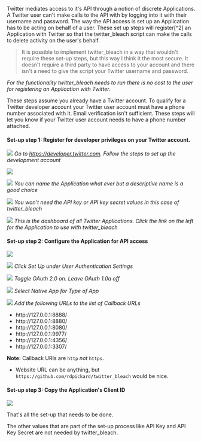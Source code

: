 Twitter mediates access to it's API through a notion of discrete Applications. A Twitter user can't make calls to the API with by logging into it with their username and password. The way the API access is set up an Application has to be acting on behalf of a user. These set up
steps will register[^2] an Application with Twitter so that the twitter_bleach script can make the calls to delete activity on the user's behalf. 

>It is possible to implement twitter_bleach in a way that wouldn't require these set-up steps, but this way I think it the most secure. It
doesn't require a third party to have access to your account and there isn't a need to give the script your Twitter username and password. 

_For the functionality twitter_bleach needs to run there is no cost to the user for registering an Application with Twitter._

These steps assume you already have a Twitter account. To qualify for a Twitter developer account your Twitter user account must have a phone number associated with it. Email verification isn't sufficient. These steps will let you know if your Twitter user account needs to have a phone number attached.

#### Set-up step 1: Register for developer privileges on your Twitter account. 


![](media/set-up_step-1-a.png)
*Go to https://developer.twitter.com. Follow the steps to set up the development account*


![](media/set-up_step-1-b.png)


![](media/set-up_step-1-c.png)
*You can name the Application what ever but a descriptive name is a good choice*


![](media/set-up_step-1-d.png)
*You won't need the API key or API key secret values in this case of twitter_bleach*


![](media/set-up_step-1-e.jpg)
*This is the dashboard of all Twitter Applications. Click the link on the left for the Application to use with twitter_bleach*

#### Set-up step 2: Configure the Application for API access

![](media/set-up_step-2-a.jpg)

![](media/set-up_step-2-b.png)
*Click Set Up under User Authentication Settings*

![](media/set-up_step-2-c.jpg)
*Toggle OAuth 2.0 on. Leave OAuth 1.0a off*


![](media/set-up_step-2-d.jpg)
*Select Native App for Type of App*

![](media/set-up_step-2-e.jpg)
*Add the following URLs to the list of Callback URLs*

  - http​://127.0.0.1:8888/
  - http​://127.0.0.1:8880/
  - http​://127.0.0.1:8080/
  - http​://127.0.0.1:9977/
  - http​://127.0.0.1:4356/
  - http​://127.0.0.1:3307/

__Note:__ Callback URIs are `http` _not_ `https`. 

- Website URL can be anything, but `https://github.com/rdpickard/twitter_bleach` would be nice.


#### Set-up step 3: Copy the Application's Client ID

![](media/set-up_step-3-a.png)

That's all the set-up that needs to be done. 

The other values that are part of the set-up process like API Key and API Key Secret are not needed by twitter_bleach.
